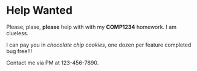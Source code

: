 # Help Wanted
Please, plase, **please** help with with my **COMP1234** homework. I am clueless.

I can pay you in *chocolate chip cookies*, one dozen per feature
completed bug free!!!

Contact me via PM at 123-456-7890.